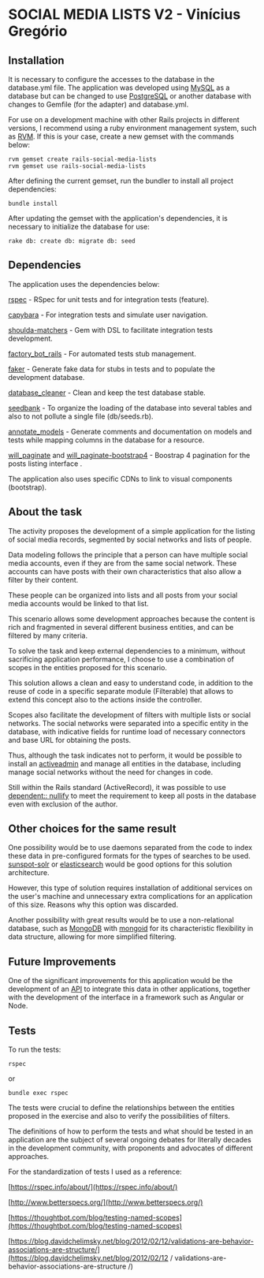# SOCIAL MEDIA LISTS V2 - Vinícius Gregório

## Installation

It is necessary to configure the accesses to the database in the database.yml file.
The application was developed using [MySQL](https://www.mysql.com/) as a database but can be changed to use [PostgreSQL](https://www.postgresql.org/) or another database with changes to Gemfile (for the adapter) and database.yml.

For use on a development machine with other Rails projects in different versions, I recommend using a ruby environment management system, such as [RVM](https://rvm.io/). If this is your case, create a new gemset with the commands below:

```
rvm gemset create rails-social-media-lists
rvm gemset use rails-social-media-lists
```

After defining the current gemset, run the bundler to install all project dependencies:

```
bundle install
```

After updating the gemset with the application's dependencies, it is necessary to initialize the database for use:

```
rake db: create db: migrate db: seed
```

## Dependencies

The application uses the dependencies below:

[rspec](https://github.com/rspec/rspec-rails) - RSpec for unit tests and for integration tests (feature).

[capybara](https://github.com/teamcapybara/capybara) - For integration tests and simulate user navigation.

[shoulda-matchers](https://github.com/thoughtbot/shoulda-matchers) - Gem with DSL to facilitate integration tests development.

[factory_bot_rails](https://github.com/thoughtbot/factory_bot_rails) - For automated tests stub management.

[faker](https://github.com/faker-ruby/faker) - Generate fake data for stubs in tests and to populate the development database.

[database_cleaner](https://github.com/DatabaseCleaner/database_cleaner) - Clean and keep the test database stable.

[seedbank](https://github.com/james2m/seedbank) - To organize the loading of the database into several tables and also to not pollute a single file (db/seeds.rb).

[annotate_models](https://github.com/ctran/annotate_models) - Generate comments and documentation on models and tests while mapping columns in the database for a resource.

[will_paginate](https://github.com/mislav/will_paginate) and [will_paginate-bootstrap4](https://github.com/delef/will_paginate-bootstrap4) - Boostrap 4 pagination for the posts listing interface .

The application also uses specific CDNs to link to visual components (bootstrap).

## About the task

The activity proposes the development of a simple application for the listing of social media records, segmented by social networks and lists of people.

Data modeling follows the principle that a person can have multiple social media accounts, even if they are from the same social network. These accounts can have posts with their own characteristics that also allow a filter by their content.

These people can be organized into lists and all posts from your social media accounts would be linked to that list.

This scenario allows some development approaches because the content is rich and fragmented in several different business entities, and can be filtered by many criteria.

To solve the task and keep external dependencies to a minimum, without sacrificing application performance, I choose to use a combination of scopes in the entities proposed for this scenario.

This solution allows a clean and easy to understand code, in addition to the reuse of code in a specific separate module (Filterable) that allows to extend this concept also to the actions inside the controller.

Scopes also facilitate the development of filters with multiple lists or social networks. The social networks were separated into a specific entity in the database, with indicative fields for runtime load of necessary connectors and base URL for obtaining the posts.

Thus, although the task indicates not to perform, it would be possible to install an [activeadmin](https://github.com/activeadmin/activeadmin) and manage all entities in the database, including manage social networks without the need for changes in code.

Still within the Rails standard (ActiveRecord), it was possible to use [dependent:: nullify](https://guides.rubyonrails.org/association_basics.html) to meet the requirement to keep all posts in the database even with exclusion of the author.

## Other choices for the same result

One possibility would be to use daemons separated from the code to index these data in pre-configured formats for the types of searches to be used. [sunspot-solr](https://sunspot.github.io/) or [elasticsearch](https://github.com/elastic/elasticsearch-ruby) would be good options for this solution architecture.

However, this type of solution requires installation of additional services on the user's machine and unnecessary extra complications for an application of this size. Reasons why this option was discarded.

Another possibility with great results would be to use a non-relational database, such as [MongoDB](https://www.mongodb.com/) with [mongoid](https://github.com/mongodb/mongoid) for its characteristic flexibility in data structure, allowing for more simplified filtering.

## Future Improvements

One of the significant improvements for this application would be the development of an [API](https://jsonapi.org/) to integrate this data in other applications, together with the development of the interface in a framework such as Angular or Node.

## Tests

To run the tests:

``
rspec
``

or

``
bundle exec rspec
``

The tests were crucial to define the relationships between the entities proposed in the exercise and also to verify the possibilities of filters.

The definitions of how to perform the tests and what should be tested in an application are the subject of several ongoing debates for literally decades in the development community, with proponents and advocates of different approaches.

For the standardization of tests I used as a reference:

[https://rspec.info/about/](https://rspec.info/about/)

[http://www.betterspecs.org/](http://www.betterspecs.org/)

[https://thoughtbot.com/blog/testing-named-scopes](https://thoughtbot.com/blog/testing-named-scopes)

[https://blog.davidchelimsky.net/blog/2012/02/12/validations-are-behavior-associations-are-structure/](https://blog.davidchelimsky.net/blog/2012/02/12 / validations-are-behavior-associations-are-structure /)
